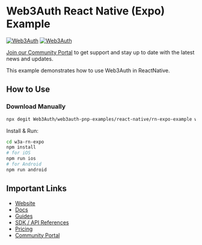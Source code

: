 # Web3Auth React Native (Expo) Example

[![Web3Auth](https://img.shields.io/badge/Web3Auth-SDK-blue)](https://web3auth.io/docs/sdk/react-native)
[![Web3Auth](https://img.shields.io/badge/Web3Auth-Community-cyan)](https://community.web3auth.io)


[Join our Community Portal](https://community.web3auth.io/) to get support and stay up to date with the latest news and updates.

This example demonstrates how to use Web3Auth in ReactNative.

## How to Use

### Download Manually

```bash
npx degit Web3Auth/web3auth-pnp-examples/react-native/rn-expo-example w3a-rn-expo
```

Install & Run:

```bash
cd w3a-rn-expo
npm install
# for iOS
npm run ios
# for Android
npm run android
```

## Important Links

- [Website](https://web3auth.io)
- [Docs](https://web3auth.io/docs)
- [Guides](https://web3auth.io/docs/guides)
- [SDK / API References](https://web3auth.io/docs/sdk)
- [Pricing](https://web3auth.io/pricing.html)
- [Community Portal](https://community.web3auth.io)